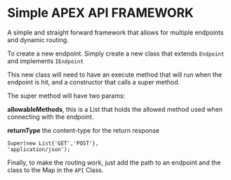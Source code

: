 # Simple APEX API FRAMEWORK

A simple and straight forward framework that allows for multiple endpoints and dynamic routing. 

To create a new endpoint. Simply create a new class that extends <code>Endpoint</code> and implements <code>IEndpoint</code>

This new class will need to have an execute method that will run when the endpoint is hit, and a constructor that calls a super method. 

The super method will have two params:

<b>allowableMethods</b>, this is a List<String> that holds the allowed method used when connecting with the endpoint.
<p><b>returnType</b> the content-type for the return response</p>

<code>Super(new List<String>{'GET','POST'}, 'application/json');</code>

Finally, to make the routing work, just add the path to an endpoint and the class to the Map in the <code>API</code> Class. 
